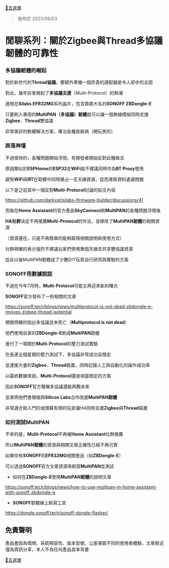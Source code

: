 [🧾去選單](../../README.md)

> 發布於 2025/09/03

# 閒聊系列：關於Zigbee與Thread多協議韌體的可靠性

### 多協議韌體的崛起

對於新世代的**Thread協議**，要額外準備一個昂貴的適配器是令人卻步的主因

對此，幾年前曾興起了**多協議支援**（Multi-Protocol）的熱潮

適用在**Silabs EFR32MG**系列晶片，包含鼎鼎大名的**SONOFF ZBDongle-E**

只要刷入專用的**MultiPAN（多協議）韌體**就可以讓一個無線模組同時支援**Zigbee**、**Thread**雙協議

非常美好的軟體解決方案，專治各種貧窮病（開玩笑的）

### 跌落神壇

不過很快的，各種問題開始浮現，有開發者開始反對此種做法

原因類似於**ESPHome**的**ESP32**走**WiFi**就不建議同時作為**BT Proxy**使用

避免**WiFi**與**BT**在韌體中同時搶占一支天線資源，從而導致資料遺漏問題

以下是之前其中一個反對**Multi-Protocol**討論的貼文內容

https://github.com/darkxst/silabs-firmware-builder/discussions/41

而後在**Home Assistant**的官方產品**SkyConnect**刷**MultiPAN**的各種問題浮現後

**HA社群**決定不再推薦**Multi-Protocol**的作法，並移除了**MultiPAN韌體**的相關資源

（資源還在，只是不再簡單的能夠取得相關說明與使用方式）

社群明確的表示強烈不建議玩家們使用單個天線去共享雙協議資源

從此以後MultiPAN韌體成了少數DIY玩家自行研究與實驗的方案

### SONOFF用數據說話

不過在今年7月時，**Multi-Protocol**可能又再迎來新的曙光

**SONOFF**官方發布了一則相關的文章

https://sonoff.tech/blogs/news/multiprotocol-is-not-dead-zbdongle-e-revives-zigbee-thread-potential

標題明確的指出多協議並未死亡（**Multiprotocol is not dead**）

他們使用自家的**ZBDongle-E**刷成**MultiPAN**韌體

進行了一場關於**Multi-Protocol**的壓力測試實驗

在長達五個星期的壓力測試下，多協議非常成功且穩定

並連接大量的**Zigbee**、**Thread**裝置，同時記錄人工與自動化的操作成功率

以最終數據來說，**Multi-Protocol**還是相當穩定的方案

因此**SONOFF**官方聲稱多協議還能再戰未來

並表明他們會積極與**Silicon Labs**合作改進**MultiPAN韌體**

非常適合剛入門的或預算有限的玩家讓HA同時支援**Zigbee**與**Thread**裝置

### 如何測試MultiPAN

不幸的是，**Multi-Protocol**不再被**Home Assistant**社群推薦

所以**MultiPAN韌體**的資源與相關文章正確性已經不再可靠

如果你有**SONOFF**的**EFR32MG**相關產品（如**ZBDongle-E**）

可以透過**SONOFF**官方文章資源來刷寫**MultiPAN**並測試

- 如何在**ZBDongle-E**使用**MultiPAN韌體**的說明文章

https://sonoff.tech/blogs/news/how-to-use-multipan-in-home-assistant-with-sonoff-zbdongle-e

- **SONOFF**韌體線上刷寫工具

https://dongle.sonoff.tech/sonoff-dongle-flasher/

## 免責聲明

產品會因為環境、系統相容性、版本型號、公差導致不同的使用者體驗，文章敘述僅為資訊分享，本人不為任何產品良率背書

[🧾去選單](../../README.md)